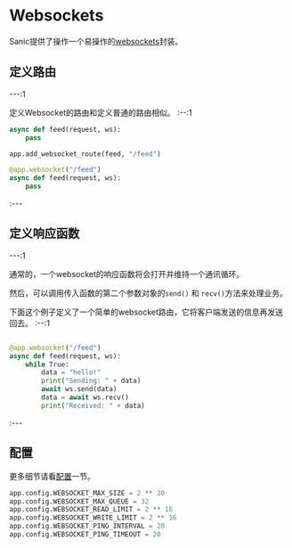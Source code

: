 # Websockets

Sanic提供了操作一个易操作的[websockets](https://websockets.readthedocs.io/en/stable/)封装。

## 定义路由

---:1

定义Websocket的路由和定义普通的路由相似。
:--:1
```python
async def feed(request, ws):
    pass

app.add_websocket_route(feed, "/feed")
```
```python
@app.websocket("/feed")
async def feed(request, ws):
    pass
```
:---

## 定义响应函数


---:1

通常的，一个websocket的响应函数将会打开并维持一个通讯循环。

然后，可以调用传入函数的第二个参数对象的`send()` 和 `recv()`方法来处理业务。

下面这个例子定义了一个简单的websocket路由，它将客户端发送的信息再发送回去。
:--:1
```python

@app.websocket("/feed")
async def feed(request, ws):
    while True:
        data = "hello!"
        print("Sending: " + data)
        await ws.send(data)
        data = await ws.recv()
        print("Received: " + data)
```
:---
## 配置

更多细节请看[配置](/zh/guide/deployment/configuration.md)一节。
```python
app.config.WEBSOCKET_MAX_SIZE = 2 ** 20
app.config.WEBSOCKET_MAX_QUEUE = 32
app.config.WEBSOCKET_READ_LIMIT = 2 ** 16
app.config.WEBSOCKET_WRITE_LIMIT = 2 ** 16
app.config.WEBSOCKET_PING_INTERVAL = 20
app.config.WEBSOCKET_PING_TIMEOUT = 20
```
